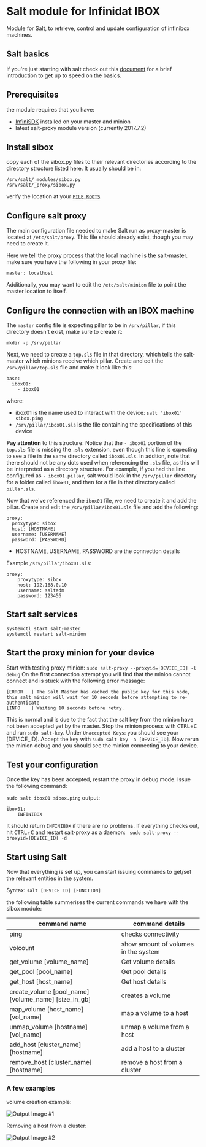 # Salt module for Infinidat IBOX
Module for Salt, to retrieve, control and update configuration of infinibox machines.

## Salt basics
If you're just starting with salt check out this [document](https://docs.saltstack.com/en/latest/topics/tutorials/walkthrough.html) for a brief introduction to get up to speed on the basics.

## Prerequisites 
the module requires that you have:
* [InfiniSDK](https://infinisdk.readthedocs.io/en/latest/) installed on your master and minion 
* latest salt-proxy module version (currently 2017.7.2)

## Install sibox
copy each of the sibox.py files to their relevant directories according to the directory structure listed here.
It usually should be in:
```
/srv/salt/_modules/sibox.py
/srv/salt/_proxy/sibox.py
```
verify the location at your [`FILE_ROOTS`](https://docs.saltstack.com/en/latest/ref/configuration/master.html#file-roots)

## Configure salt proxy
The main configuration file needed to make Salt run as proxy-master is located at `/etc/salt/proxy`. 
This file should already exist, though you may need to create it.

Here we tell the proxy process that the local machine is the salt-master. make sure you have the following in your proxy file:
```
master: localhost
```
Additionally, you may want to edit the `/etc/salt/minion` file to point the master location to itself.

## Configure the connection with an IBOX machine
The `master` config file is expecting pillar to be in `/srv/pillar`, if this directory doesn't exist, make sure to create it:
```
mkdir -p /srv/pillar
```
Next, we need to create a `top.sls` file in that directory, which tells the salt-master which minions receive which pillar. Create and edit the `/srv/pillar/top.sls` file and make it look like this:

```
base:
  ibox01:
    - ibox01
```
 where:
* ibox01 is the name used to interact with the device: `salt 'ibox01' sibox.ping`
* `/srv/pillar/ibox01.sls` is the file containing the specifications of this device

**Pay attention** to this structure: Notice that the `- ibox01` portion of the `top.sls` file is missing the `.sls` extension, even though this line is expecting to see a file in the same directory called `ibox01.sls`. In addtion, note that there should not be any dots used when referencing the `.sls` file, as this will be interpreted as a directory structure. For example, if you had the line configured as `- ibox01.pillar`, salt would look in the `/srv/pillar` directory for a folder called `ibox01`, and then for a file in that directory called `pillar.sls`. 

Now that we've referenced the `ibox01` file, we need to create it and add the pillar. Create and edit the `/srv/pillar/ibox01.sls` file and add the following:
```
proxy:
  proxytype: sibox
  host: [HOSTNAME]
  username: [USERNAME]
  password: [PASSWORD]
```
* HOSTNAME, USERNAME, PASSWORD are the connection details

Example `/srv/pillar/ibox01.sls`:
```
proxy:
    proxytype: sibox
    host: 192.168.0.10
    username: saltadm
    password: 123456
```
## Start salt services
```
systemctl start salt-master
systemctl restart salt-minion
```

## Start the proxy minion for your device
Start with testing proxy minion:
`sudo salt-proxy --proxyid=[DEVICE_ID] -l debug`
On the first connection attempt you will find that the minion cannot connect and is stuck with the following error message:
```
[ERROR   ] The Salt Master has cached the public key for this node, this salt minion will wait for 10 seconds before attempting to re-authenticate
[INFO    ] Waiting 10 seconds before retry.
```

This is normal and is due to the fact that the salt key from the minion have not been accepted yet by the master. Stop the minion process with <kbd>CTRL</kbd>+<kbd>C</kbd> and run `sudo salt-key`. Under `Unaccepted Keys`: you should see your [DEVICE_ID]. Accept the key with `sudo salt-key -a [DEVICE_ID]`. Now rerun the minion debug and you should see the minion connecting to your device.

## Test your configuration

Once the key has been accepted, restart the proxy in debug mode. Issue the following command:

`sudo salt ibox01 sibox.ping`
output:
```
ibox01:
    INFINIBOX
```
It should return `INFINIBOX` if there are no problems. If everything checks out, hit <kbd>CTRL</kbd>+<kbd>C</kbd> and restart salt-proxy as a daemon:
``` sudo salt-proxy --proxyid=[DEVICE_ID] -d```

## Start using Salt
Now that everything is set up, you can start issuing commands to get/set the relevant entities in the system.

Syntax:
`salt [DEVICE ID] [FUNCTION]`

the following table summerises the current commands we have with the sibox module:

| **command name** | **command details** |
| ------------ | --------------- |
| ping | checks connectivity |
| volcount | show amount of volumes in the system |
| get_volume [volume_name] | Get volume details |
| get_pool [pool_name] | Get pool details |
| get_host [host_name] | Get host details |
| create_volume [pool_name] [volume_name] [size_in_gb] | creates a volume |
| map_volume [host_name] [vol_name] | map a volume to a host |
| unmap_volume [hostname] [vol_name] | unmap a volume from a host |
| add_host [cluster_name] [hostname] | add a host to a cluster |
| remove_host [cluster_name] [hostname] | remove a host from a cluster |

### A few examples
volume creation example:

![Output Image #1 ](https://github.com/ibrenner/sibox/blob/master/Screen%20Shot%202017-10-29%20at%2017.21.09.png)

Removing a host from a cluster:

![Output Image #2 ](https://github.com/ibrenner/sibox/blob/master/Screen%20Shot%202017-10-29%20at%2017.26.00.png)






